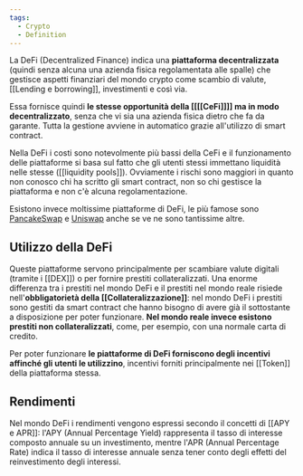 ```yaml
---
tags:
  - Crypto
  - Definition
---
```

La DeFi (Decentralized Finance) indica una **piattaforma decentralizzata**  (quindi senza alcuna una azienda fisica regolamentata alle spalle) che gestisce aspetti finanziari del mondo crypto come scambio di valute, [[Lending e borrowing]], investimenti e così via.

Essa fornisce quindi **le stesse opportunità della [[[[CeFi]]]] ma in modo decentralizzato**, senza che vi sia una azienda fisica dietro che fa da garante. Tutta la gestione avviene in automatico grazie all'utilizzo di smart contract.

Nella DeFi i costi sono notevolmente più bassi della CeFi e il funzionamento delle piattaforme si basa sul fatto che gli utenti stessi immettano liquidità nelle stesse ([[liquidity pools]]). Ovviamente i rischi sono maggiori in quanto non conosco chi ha scritto gli smart contract, non so chi gestisce la piattaforma e non c'è alcuna regolamentazione.

Esistono invece moltissime piattaforme di DeFi, le più famose sono [PancakeSwap](https://pancakeswap.finance/) e [Uniswap](https://uniswap.org/) anche se ve ne sono tantissime altre.


## Utilizzo della DeFi

Queste piattaforme servono principalmente per scambiare valute digitali (tramite i [[DEX]]) o per fornire prestiti collateralizzati.
Una enorme differenza tra i prestiti nel mondo DeFi e il prestiti nel mondo reale risiede nell'**obbligatorietà della [[Collateralizzazione]]**: nel mondo DeFi i prestiti sono gestiti da smart contract che hanno bisogno di avere già il sottostante a disposizione per poter funzionare.
**Nel mondo reale invece esistono prestiti non collateralizzati**, come, per esempio, con una normale carta di credito.

Per poter funzionare **le piattaforme di DeFi forniscono degli incentivi affinché gli utenti le utilizzino**, incentivi forniti principalmente nei [[Token]] della piattaforma stessa.

## Rendimenti
Nel mondo DeFi i rendimenti vengono espressi secondo il concetti di [[APY e APR]]: l'APY (Annual Percentage Yield) rappresenta il tasso di interesse composto annuale su un investimento, mentre l'APR (Annual Percentage Rate) indica il tasso di interesse annuale senza tener conto degli effetti del reinvestimento degli interessi.